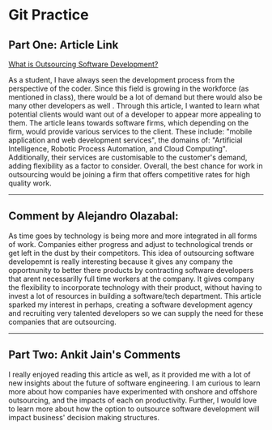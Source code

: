 # Git Practice
## Part One: Article Link

[What is Outsourcing Software Development?](https://www.manifera.com/what-is-outsourcing-software-development/)

As a student, I have always seen the development process from the perspective of the coder. Since this field is growing in the workforce (as mentioned in class), there would be a lot of demand but there would also be many other developers as well . Through this article, I wanted to learn what potential clients would want out of a developer to appear more appealing to them. The article leans towards software firms, which depending on the firm, would provide various services to the client. These include: "mobile application and web development services", the domains of: "Artificial Intelligence, Robotic Process Automation, and Cloud Computing". Additionally, their services are customisable to the customer's demand, adding flexibility as a factor to consider. Overall, the best chance for work in outsourcing would be joining a firm that offers competitive rates for high quality work. 

---

## Comment by Alejandro Olazabal:

As time goes by technology is being more and more integrated in all forms of work. Companies either progress and adjust to technological trends or get left in the dust by their competitors. This idea of outsourcing software developemnt is really interesting because it gives any company the opportnunity to better there products by contracting software developers that arent necessarilly full time workers at the company. It gives company the flexibility to incorporate technology with their product, without having to invest a lot of resources in building a software/tech department. This article sparked my interest in perhaps, creating a software development agency and recruiting very talented developers so we can supply the need for these companies that are outsourcing.

---

## Part Two: Ankit Jain's Comments

I really enjoyed reading this article as well, as it provided me with a lot of new insights about the future of software engineering. I am curious to learn more about how companies have experimented with onshore and offshore outsourcing, and the impacts of each on productivity. Further, I would love to learn more about how the option to outsource software development will impact business' decision making structures. 

